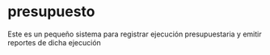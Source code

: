 presupuesto
===========
Este es un pequeño sistema para registrar ejecución presupuestaria y emitir reportes de dicha ejecución
